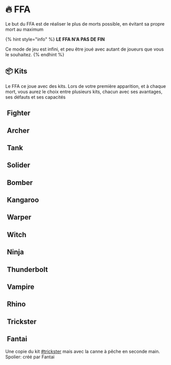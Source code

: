 # 🔥 FFA

Le but du FFA est de réaliser le plus de morts possible, en évitant sa propre mort au maximum

{% hint style="info" %}
**LE FFA N'A PAS DE FIN**

Ce mode de jeu est infini, et peu être joué avec autant de joueurs que vous le souhaitez.
{% endhint %}

## 📦 Kits

Le FFA ce joue avec des kits. Lors de votre première apparition, et à chaque mort, vous aurez le choix entre plusieurs kits, chacun avec ses avantages, ses défauts et ses capacités

## <img src="https://mcapi.marveldc.me/item/ironChestplate?version=1.20&#x26;width=64&#x26;height=64" alt="" data-size="line"> Fighter

## <img src="https://mcapi.marveldc.me/item/bow?version=1.20&#x26;width=64&#x26;height=64" alt="" data-size="line"> Archer

## <img src="https://mcapi.marveldc.me/item/diamond?version=1.20&#x26;width=64&#x26;height=64" alt="" data-size="line"> Tank

## <img src="https://mcapi.marveldc.me/item/arrow?version=1.20&#x26;width=64&#x26;height=64" alt="" data-size="line"> Solider

## <img src="https://mcapi.marveldc.me/item/tnt?version=1.20&#x26;width=64&#x26;height=64" alt="" data-size="line"> Bomber

## <img src="https://mcapi.marveldc.me/item/saddle?version=1.20&#x26;width=64&#x26;height=64" alt="" data-size="line"> Kangaroo

## <img src="https://mcapi.marveldc.me/item/enderPearl?version=1.20&#x26;width=64&#x26;height=64" alt="" data-size="line"> Warper

## <img src="https://mcapi.marveldc.me/item/potion?version=1.20&#x26;width=64&#x26;height=64" alt="" data-size="line"> Witch

## <img src="https://mcapi.marveldc.me/item/netherStar?version=1.8&#x26;width=64&#x26;height=64" alt="" data-size="line"> Ninja

## <img src="https://mcapi.marveldc.me/item/blazePowder?version=1.20&#x26;width=64&#x26;height=64" alt="" data-size="line"> Thunderbolt

## <img src="https://mcapi.marveldc.me/item/fermentedSpiderEye?version=1.20&#x26;width=64&#x26;height=64" alt="" data-size="line"> Vampire

## <img src="https://mcapi.marveldc.me/item/diamondHelmet?version=1.20&#x26;width=64&#x26;height=64" alt="" data-size="line"> Rhino

## <img src="https://mcapi.marveldc.me/item/egg?version=1.20&#x26;width=64&#x26;height=64" alt="" data-size="line"> Trickster

## <img src="https://mcapi.marveldc.me/item/bedrock?version=1.20&#x26;width=64&#x26;height=64" alt="" data-size="line"> Fantai

Une copie du kit [#trickster](ffa.md#trickster "mention") mais avec la canne à pêche en seconde main. Spolier: créé par Fantai
